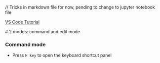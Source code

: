 // Tricks in markdown file for now, pending to change to jupyter notebook file

[VS Code Tutorial](https://code.visualstudio.com/docs/datascience/jupyter-notebooks)

\# 2 modes: command and edit mode

### Command mode
- Press `H key` to open the keyboard shortcut panel


